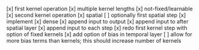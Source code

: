 [x] first kernel operation
    [x] multiple kernel lengths
    [x] not-fixed/learnable
[x] second kernel operation
    [x] spatial
[ ] optionally first spatial step
    [x] implement
[x] dense
    [x] append input to output
    [x] append input to after spatial layer
    [x] append input to each step
[x] redo first kernel step with option of fixed kernels
[x] add option of bias in temporal layer
[ ] allow for more bias terms than kernels; this should increase number of kernels